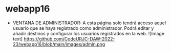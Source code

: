 # webapp16

 - VENTANA DE ADMINISTRADOR:
  A esta página solo tendrá acceso aquel usuario que se haya registrado como administrador. Podrá editar y añadir destinos y configurar los usuarios registrados en la       web.
  ![Image text] https://github.com/CodeURJC-DAW-2022-23/webapp16/blob/main/images/admin.png 
  

